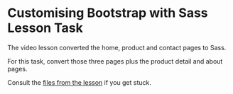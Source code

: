 # Customising Bootstrap with Sass Lesson Task

The video lesson converted the home, product and contact pages to Sass. 

For this task, convert those three pages plus the product detail and about pages.

Consult the [files from the lesson](https://github.com/NoroffFEU/customising-bootstrap-with-sass) if you get stuck.

